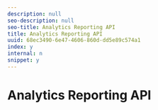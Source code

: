 ```yaml
---
description: null
seo-description: null
seo-title: Analytics Reporting API
title: Analytics Reporting API
uuid: 68ec3490-6e47-4606-860d-dd5e89c574a1
index: y
internal: n
snippet: y
---
```


# Analytics Reporting API

